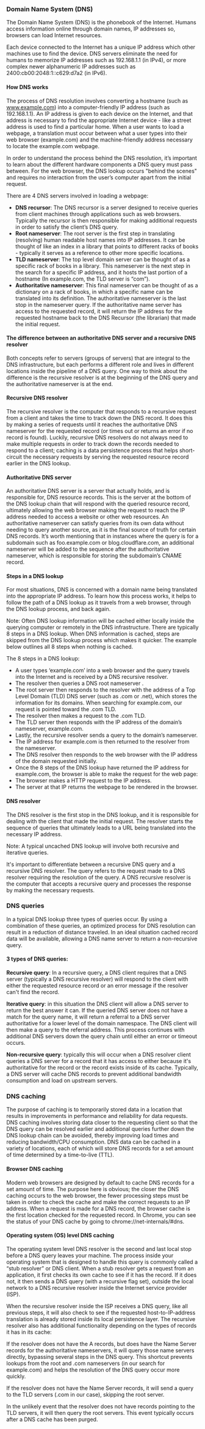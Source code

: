 ﻿### Domain Name System (DNS)
The Domain Name System (DNS) is the phonebook of the Internet. Humans access information online through domain names, IP addresses so, browsers can load Internet resources.

Each device connected to the Internet has a unique IP address which other machines use to find the device. DNS servers eliminate the need for humans to memorize IP addresses such as 192.168.1.1 (in IPv4), or more complex newer alphanumeric IP addresses such as 2400:cb00:2048:1::c629:d7a2 (in IPv6).

#### How DNS works

The process of DNS resolution involves converting a hostname (such as www.example.com) into a computer-friendly IP address (such as 192.168.1.1). An IP address is given to each device on the Internet, and that address is necessary to find the appropriate Internet device - like a street address is used to find a particular home. When a user wants to load a webpage, a translation must occur between what a user types into their web browser (example.com) and the machine-friendly address necessary to locate the example.com webpage.

In order to understand the process behind the DNS resolution, it’s important to learn about the different hardware components a DNS query must pass between. For the web browser, the DNS lookup occurs "behind the scenes" and requires no interaction from the user’s computer apart from the initial request.

There are 4 DNS servers involved in loading a webpage:
-   **DNS recursor**: The DNS recursor is a server designed to receive queries from client machines through applications such as web browsers. Typically the recursor is then responsible for making additional requests in order to satisfy the client’s DNS query.
-   **Root nameserver**: The root server is the first step in translating (resolving) human readable host names into IP addresses. It can be thought of like an index in a library that points to different racks of books - typically it serves as a reference to other more specific locations.
-   **TLD nameserver**: The top level domain server can be thought of as a specific rack of books in a library. This nameserver is the next step in the search for a specific IP address, and it hosts the last portion of a hostname (In example.com, the TLD server is “com”).
-   **Authoritative nameserver**: This final nameserver can be thought of as a dictionary on a rack of books, in which a specific name can be translated into its definition. The authoritative nameserver is the last stop in the nameserver query. If the authoritative name server has access to the requested record, it will return the IP address for the requested hostname back to the DNS Recursor (the librarian) that made the initial request.
    
#### The difference between an authoritative DNS server and a recursive DNS resolver

Both concepts refer to servers (groups of servers) that are integral to the DNS infrastructure, but each performs a different role and lives in different locations inside the pipeline of a DNS query. One way to think about the difference is the recursive  resolver is at the beginning of the DNS query and the authoritative nameserver is at the end.

#### Recursive DNS resolver

The recursive resolver is the computer that responds to a recursive request from a client and takes the time to track down the DNS record. It does this by making a series of requests until it reaches the authoritative DNS nameserver for the requested record (or times out or returns an error if no record is found). Luckily, recursive DNS resolvers do not always need to make multiple requests in order to track down the records needed to respond to a client; caching is a data persistence process that helps short-circuit the necessary requests by serving the requested resource record earlier in the DNS lookup.

#### Authoritative DNS server

An authoritative DNS server is a server that actually holds, and is responsible for, DNS resource records. This is the server at the bottom of the DNS lookup chain that will respond with the queried resource record, ultimately allowing the web browser making the request to reach the IP address needed to access a website or other web resources. An authoritative nameserver can satisfy queries from its own data without needing to query another source, as it is the final source of truth for certain DNS records.
It’s worth mentioning that in instances where the query is for a subdomain such as foo.example.com or blog.cloudflare.com, an additional nameserver will be added to the sequence after the authoritative nameserver, which is responsible for storing the subdomain’s CNAME record.

#### Steps in a DNS lookup

For most situations, DNS is concerned with a domain name being translated into the appropriate IP address. To learn how this process works, it helps to follow the path of a DNS lookup as it travels from a web browser, through the DNS lookup process, and back again. 

Note: Often DNS lookup information will be cached either locally inside the querying computer or remotely in the DNS infrastructure. There are typically 8 steps in a DNS lookup. When DNS information is cached, steps are skipped from the DNS lookup process which makes it quicker. The example below outlines all 8 steps when nothing is cached.

The 8 steps in a DNS lookup:
-   A user types ‘example.com’ into a web browser and the query travels into the Internet and is received by a DNS recursive resolver.
-   The resolver then queries a DNS root nameserver .
-   The root server then responds to the resolver with the address of a Top Level Domain (TLD) DNS server (such as .com or .net), which stores the information for its domains. When searching for example.com, our request is pointed toward the .com TLD.
-   The resolver then makes a request to the .com TLD.
-   The TLD server then responds with the IP address of the domain’s nameserver, example.com.
-   Lastly, the recursive resolver sends a query to the domain’s nameserver.
-   The IP address for example.com is then returned to the resolver from the nameserver.
-   The DNS resolver then responds to the web browser with the IP address of the domain requested initially.
-   Once the 8 steps of the DNS lookup have returned the IP address for example.com, the browser is able to make the request for the web page:
-   The browser makes a HTTP  request to the IP address.
-   The server at that IP returns the webpage to be rendered in the browser.

#### DNS resolver

The DNS resolver is the first stop in the DNS lookup, and it is responsible for dealing with the client that made the initial request. The resolver starts the sequence of queries that ultimately leads to a URL being translated into the necessary IP address.

Note: A typical uncached DNS lookup will involve both recursive and iterative queries.

It's important to differentiate between a recursive DNS query and a recursive DNS resolver. The query refers to the request made to a DNS resolver requiring the resolution of the query. A DNS recursive resolver is the computer that accepts a recursive query and processes the response by making the necessary requests.

### DNS queries 

In a typical DNS lookup three types of queries occur. By using a combination of these queries, an optimized process for DNS resolution can result in a reduction of distance traveled. In an ideal situation cached record data will be available, allowing a DNS name server to return a non-recursive query. 

#### 3 types of DNS queries: 

**Recursive query**: In a recursive query, a DNS client requires that a DNS server (typically a DNS recursive resolver) will respond to the client with either the requested resource record or an error message if the resolver can't find the record. 

**Iterative query**:  in this situation the DNS client will allow a DNS server to return the best answer it can. If the queried DNS server does not have a match for the query name, it will return a referral to a DNS server authoritative for a lower level of the domain namespace. The DNS client will then make a query to the referral address. This process continues with additional DNS servers down the query chain until either an error or timeout occurs. 

**Non-recursive query**:  typically this will occur when a DNS resolver client queries a DNS server for a record that it has access to either because it's authoritative for the record or the record exists inside of its cache. Typically, a DNS server will cache DNS records to prevent additional bandwidth consumption and load on upstream servers. 

### DNS caching 

The purpose of caching is to temporarily stored data in a location that results in improvements in performance and reliability for data requests. DNS caching involves storing data closer to the requesting client so that the DNS query can be resolved earlier and additional queries further down the DNS lookup chain can be avoided, thereby improving load times and reducing bandwidth/CPU consumption. DNS data can be cached in a variety of locations, each of which will store DNS records for a set amount of time determined by a time-to-live (TTL). 

#### Browser DNS caching 

Modern web browsers are designed by default to cache DNS records for a set amount of time. The purpose here is obvious; the closer the DNS caching occurs to the web browser, the fewer processing steps must be taken in order to check the cache and make the correct requests to an IP address. When a request is made for a DNS record, the browser cache is the first location checked for the requested record. 
In Chrome, you can see the status of your DNS cache by going to chrome://net-internals/#dns. 

#### Operating system (OS) level DNS caching 

The operating system level DNS resolver is the second and last local stop before a DNS query leaves your machine. The process inside your operating system that is designed to handle this query is commonly called a “stub resolver” or DNS client. When a stub resolver gets a request from an application, it first checks its own cache to see if it has the record. If it does not, it then sends a DNS query (with a recursive flag set), outside the local network to a DNS recursive resolver inside the Internet service provider (ISP). 

When the recursive resolver inside the ISP receives a DNS query, like all previous steps, it will also check to see if the requested host-to-IP-address translation is already stored inside its local persistence layer. 
The recursive resolver also has additional functionality depending on the types of records it has in its cache: 

If the resolver does not have the A records, but does have the Name Server records for the authoritative nameservers, it will query those name servers directly, bypassing several steps in the DNS query. This shortcut prevents lookups from the root and .com nameservers (in our search for example.com) and helps the resolution of the DNS query occur more quickly. 

If the resolver does not have the Name Server records, it will send a query to the TLD servers (.com in our case), skipping the root server. 

In the unlikely event that the resolver does not have records pointing to the TLD servers, it will then query the root servers. This event typically occurs after a DNS cache has been purged. 

 
